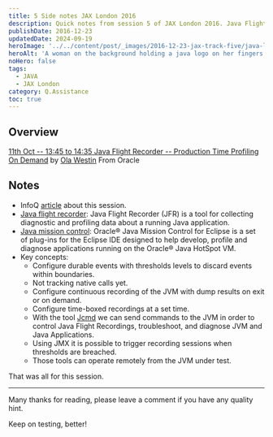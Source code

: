 ```yaml
---
title: 5 Side notes JAX London 2016
description: Quick notes from session 5 of JAX London 2016. Java Flight Recorder preseneted by Ola Westin from Oracle.
publishDate: 2016-12-23
updatedDate: 2024-09-19
heroImage: '../../content/post/_images/2016-12-23-jax-track-five/java-logo.jpg'
heroAlt: 'A woman on the background holding a java logo on her fingers.'
noHero: false
tags:
  - JAVA
  - JAX London
category: Q.Assistance
toc: true
---
```


## Overview

[11th Oct -- 13:45 to 14:35  Java Flight Recorder -- Production Time Profiling On Demand](https://jaxlondon.com/session/java-flight-recorder-production-time-profiling-on-demand/) by [Ola Westin](https://jaxlondon.com/speaker/ola-westin/) From Oracle

## Notes

-   InfoQ [article](https://www.infoq.com/news/2016/10/Java-Flight-Recorder-Mission) about this session.
-   [Java flight recorder](https://docs.oracle.com/javacomponents/jmc-5-4/jfr-runtime-guide/about.htm#JFRUH170): Java Flight Recorder (JFR) is a tool for collecting diagnostic and profiling data about a running Java application.
-   [Java mission control](http://download.oracle.com/technology/products/missioncontrol/updatesites/base/5.2.0/eclipse/): Oracle® Java Mission Control for Eclipse is a set of plug-ins for the Eclipse IDE designed to help develop, profile and diagnose applications running on the Oracle® Java HotSpot VM.
-   Key concepts:
    -   Configure durable events with thresholds levels to discard events within boundaries.
    -   Not tracking native calls yet.
    -   Configure continuous recording of the JVM with dump results on exit or on demand.
    -   Configure time-boxed recordings at a set time.
    -   With the tool [Jcmd](https://docs.oracle.com/javase/8/docs/technotes/guides/troubleshoot/tooldescr006.html) we can send commands to the JVM in order to control Java Flight Recordings, troubleshoot, and diagnose JVM and Java Applications.
    -   Using JMX it is possible to trigger recording sessions when thresholds are breached.
    -   Those tools can operate remotely from the JVM under test.

That was all for this session.

------
Many thanks for reading, please leave a comment if you have any quality hint.

Keep on testing, better!
